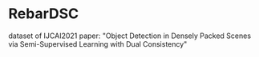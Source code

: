 # RebarDSC
dataset of IJCAI2021 paper: "Object Detection in Densely Packed Scenes via
Semi-Supervised Learning with Dual Consistency"
